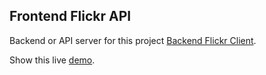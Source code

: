 ## Frontend Flickr API

Backend or API server for this project [Backend Flickr Client](https://github.com/murprakoso/flickr-app-api).

Show this live [demo](https://flickr-app-client.vercel.app/).
